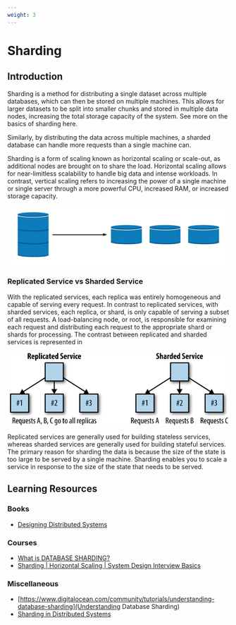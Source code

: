 ```yaml
---
weight: 3
---
```


# Sharding

## Introduction

Sharding is a method for distributing a single dataset across multiple databases, which can then be stored on multiple machines. This allows for larger datasets to be split into smaller chunks and stored in multiple data nodes, increasing the total storage capacity of the system. See more on the basics of sharding here.

Similarly, by distributing the data across multiple machines, a sharded database can handle more requests than a single machine can.

Sharding is a form of scaling known as horizontal scaling or scale-out, as additional nodes are brought on to share the load. Horizontal scaling allows for near-limitless scalability to handle big data and intense workloads. In contrast, vertical scaling refers to increasing the power of a single machine or single server through a more powerful CPU, increased RAM, or increased storage capacity.

![Sharding](sharding.png)

### Replicated Service vs Sharded Service

With the replicated services, each replica was entirely homogeneous and capable of serving every request. In contrast to replicated services, with sharded services, each replica, or shard, is only capable of serving a subset of all requests. A load-balancing node, or root, is responsible for examining each request and distributing each request to the appropriate shard or shards for processing. The contrast between replicated and sharded services is represented in

![Sharding vs Replication](sharding-vs-replication.png)

Replicated services are generally used for building stateless services, whereas sharded services are generally used for building stateful services. The primary reason for sharding the data is because the size of the state is too large to be served by a single machine. Sharding enables you to scale a service in response to the size of the state that needs to be served.

## Learning Resources



### Books
- [Designing Distributed Systems](https://www.oreilly.com/library/view/designing-distributed-systems/9781491983638/)

### Courses
- [What is DATABASE SHARDING?](https://www.youtube.com/watch?v=5faMjKuB9bc)
- [Sharding | Horizontal Scaling | System Design Interview Basics](https://www.youtube.com/watch?v=0DzRdQ-sOTg)

### Miscellaneous
- [https://www.digitalocean.com/community/tutorials/understanding-database-sharding](Understanding Database Sharding)
- [Sharding in Distributed Systems](https://medium.com/whiteblock/sharding-in-distributed-systems-29ba2f7f135b)